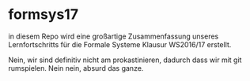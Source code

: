 # formsys17
in diesem Repo wird eine großartige Zusammenfassung unseres Lernfortschritts für die Formale Systeme Klausur WS2016/17 erstellt.

Nein, wir sind definitiv nicht am prokastinieren, dadurch dass wir mit git rumspielen. Nein nein, absurd das ganze.
